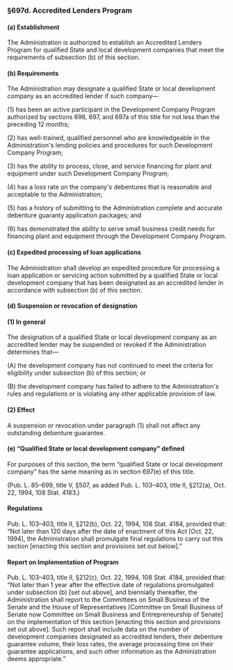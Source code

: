 ### §697d. Accredited Lenders Program ###

#### (a) Establishment ####

The Administration is authorized to establish an Accredited Lenders Program for qualified State and local development companies that meet the requirements of subsection (b) of this section.

#### (b) Requirements ####

The Administration may designate a qualified State or local development company as an accredited lender if such company—

(1) has been an active participant in the Development Company Program authorized by sections 696, 697, and 697a of this title for not less than the preceding 12 months;

(2) has well-trained, qualified personnel who are knowledgeable in the Administration's lending policies and procedures for such Development Company Program;

(3) has the ability to process, close, and service financing for plant and equipment under such Development Company Program;

(4) has a loss rate on the company's debentures that is reasonable and acceptable to the Administration;

(5) has a history of submitting to the Administration complete and accurate debenture guaranty application packages; and

(6) has demonstrated the ability to serve small business credit needs for financing plant and equipment through the Development Company Program.

#### (c) Expedited processing of loan applications ####

The Administration shall develop an expedited procedure for processing a loan application or servicing action submitted by a qualified State or local development company that has been designated as an accredited lender in accordance with subsection (b) of this section.

#### (d) Suspension or revocation of designation ####

#### (1) In general ####

The designation of a qualified State or local development company as an accredited lender may be suspended or revoked if the Administration determines that—

(A) the development company has not continued to meet the criteria for eligibility under subsection (b) of this section; or

(B) the development company has failed to adhere to the Administration's rules and regulations or is violating any other applicable provision of law.

#### (2) Effect ####

A suspension or revocation under paragraph (1) shall not affect any outstanding debenture guarantee.

#### (e) “Qualified State or local development company” defined ####

For purposes of this section, the term “qualified State or local development company” has the same meaning as in section 697(e) of this title.

(Pub. L. 85–699, title V, §507, as added Pub. L. 103–403, title II, §212(a), Oct. 22, 1994, 108 Stat. 4183.)

#### Regulations ####

Pub. L. 103–403, title II, §212(b), Oct. 22, 1994, 108 Stat. 4184, provided that: “Not later than 120 days after the date of enactment of this Act [Oct. 22, 1994], the Administration shall promulgate final regulations to carry out this section [enacting this section and provisions set out below].”

#### Report on Implementation of Program ####

Pub. L. 103–403, title II, §212(c), Oct. 22, 1994, 108 Stat. 4184, provided that: “Not later than 1 year after the effective date of regulations promulgated under subsection (b) [set out above], and biennially thereafter, the Administration shall report to the Committees on Small Business of the Senate and the House of Representatives [Committee on Small Business of Senate now Committee on Small Business and Entrepreneurship of Senate] on the implementation of this section [enacting this section and provisions set out above]. Such report shall include data on the number of development companies designated as accredited lenders, their debenture guarantee volume, their loss rates, the average processing time on their guarantee applications, and such other information as the Administration deems appropriate.”